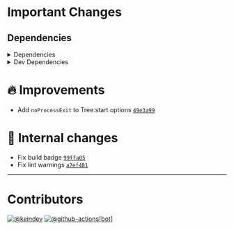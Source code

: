 # Important Changes

## Dependencies

<details>
<summary>Dependencies</summary>

- Changed **[stdout-update](https://www.npmjs.com/package/stdout-update)** from `^4.0.0` to `^4.0.1`
- Bumped **[figures](https://www.npmjs.com/package/figures)** from `^5.0.0` to `^6.0.1`

</details>

<details>
<summary>Dev Dependencies</summary>

- Changed **[@tagproject/ts-package-shared-config](https://www.npmjs.com/package/@tagproject/ts-package-shared-config)** from `^11.0.1` to `^11.0.4`
- Changed **[ts-node](https://www.npmjs.com/package/ts-node)** from `^10.9.1` to `^10.9.2`

</details>

# :fire: Improvements

- Add `noProcessExit` to Tree.start options [`49e3a99`](https://github.com/keindev/tasktree/commit/49e3a9979a7e4ad811fa36ba1d99e9c5eb738ae0)

# :memo: Internal changes

- Fix build badge [`99ffa05`](https://github.com/keindev/tasktree/commit/99ffa05521648daba3bddc5cf4d8c82e1939f462)
- Fix lint warnings [`a7ef481`](https://github.com/keindev/tasktree/commit/a7ef481dee333e0b8abbc27f3d22c98727128945)

---

# Contributors

[![@keindev](https://avatars.githubusercontent.com/u/4527292?v=4&s=40)](https://github.com/keindev) [![@github-actions[bot]](https://avatars.githubusercontent.com/in/15368?v=4&s=40)](https://github.com/github-actions%5Bbot%5D)
